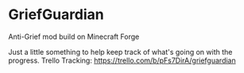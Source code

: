 GriefGuardian
=============

Anti-Grief mod build on Minecraft Forge

Just a little something to help keep track of what's going on with the progress.
Trello Tracking: https://trello.com/b/pFs7DirA/griefguardian